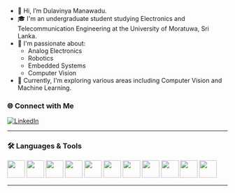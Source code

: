- 👋 Hi, I’m Dulavinya Manawadu.
- 🎓 I'm an undergraduate student studying Electronics and Telecommunication Engineering at the University of Moratuwa, Sri Lanka.
- 👀 I'm passionate about:
  - Analog Electronics  
  - Robotics  
  - Embedded Systems  
  - Computer Vision  
- 🌱 Currently, I'm exploring various areas including Computer Vision and Machine Learning.

### 🌐 Connect with Me

[![LinkedIn](https://img.shields.io/badge/LinkedIn-blue?style=flat&logo=linkedin)](https://www.linkedin.com/in/dulavinya-manawadu-2ab7742b9/)

---

### 🛠️ Languages & Tools

<p align="left">
  <img src="https://cdn.jsdelivr.net/gh/devicons/devicon/icons/c/c-original.svg" width="40" />
  <img src="https://cdn.jsdelivr.net/gh/devicons/devicon/icons/cplusplus/cplusplus-original.svg" width="40" />
  <img src="https://cdn.jsdelivr.net/gh/devicons/devicon/icons/java/java-original.svg" width="40" />
  <img src="https://cdn.jsdelivr.net/gh/devicons/devicon/icons/python/python-original.svg" width="40" />
  <img src="https://cdn.jsdelivr.net/gh/devicons/devicon/icons/latex/latex-original.svg" width="40" />
  <img src="https://cdn.jsdelivr.net/gh/devicons/devicon/icons/matlab/matlab-original.svg" width="40" />
  <img src="https://cdn.jsdelivr.net/gh/devicons/devicon/icons/raspberrypi/raspberrypi-original.svg" width="40" />
  <img src="https://cdn.jsdelivr.net/gh/devicons/devicon/icons/vscode/vscode-original.svg" width="40" />
  <img src="https://cdn.jsdelivr.net/gh/devicons/devicon/icons/arduino/arduino-original.svg" width="40" />
  <img src="https://cdn.jsdelivr.net/gh/devicons/devicon/icons/opencv/opencv-original.svg" width="40" />
  <img src="https://cdn.jsdelivr.net/gh/devicons/devicon/icons/jupyter/jupyter-original.svg" width="40" />
</p>

---

